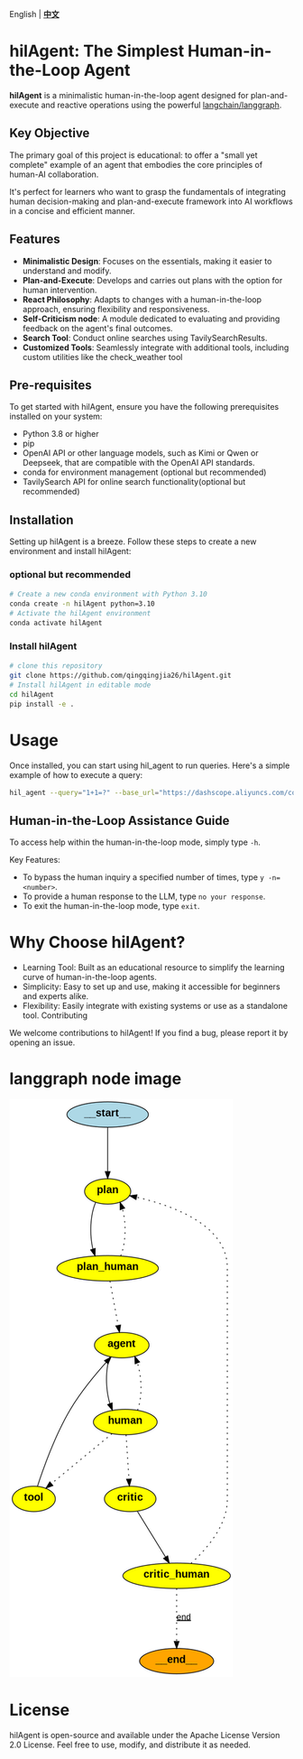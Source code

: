 English | [**中文**](https://github.com/qingqingjia26/hilAgent/blob/main/docs/README_ZH.md)

# hilAgent: The Simplest Human-in-the-Loop Agent

**hilAgent** is a minimalistic human-in-the-loop agent designed for plan-and-execute and reactive operations using the powerful [langchain/langgraph](https://github.com/hwchase17/langchain).

## Key Objective
The primary goal of this project is educational: to offer a "small yet complete" example of an agent that embodies the core principles of human-AI collaboration. 

It's perfect for learners who want to grasp the fundamentals of integrating human decision-making and plan-and-execute framework into AI workflows in a concise and efficient manner.

## Features
- **Minimalistic Design**: Focuses on the essentials, making it easier to understand and modify.
- **Plan-and-Execute**: Develops and carries out plans with the option for human intervention.
- **React Philosophy**: Adapts to changes with a human-in-the-loop approach, ensuring flexibility and responsiveness.
- **Self-Criticism node**:  A module dedicated to evaluating and providing feedback on the agent's final outcomes.
- **Search Tool**: Conduct online searches using TavilySearchResults.
- **Customized Tools**: Seamlessly integrate with additional tools, including custom utilities like the check_weather tool


## Pre-requisites
To get started with hilAgent, ensure you have the following prerequisites installed on your system:
- Python 3.8 or higher
- pip
- OpenAI API or other language models, such as Kimi or Qwen or Deepseek, that are compatible with the OpenAI API standards.
- conda for environment management (optional but recommended)
- TavilySearch API for online search functionality(optional but recommended)

## Installation
Setting up hilAgent is a breeze. Follow these steps to create a new environment and install hilAgent:

### optional but recommended
```bash 
# Create a new conda environment with Python 3.10
conda create -n hilAgent python=3.10
# Activate the hilAgent environment
conda activate hilAgent
```
### Install hilAgent
```bash
# clone this repository
git clone https://github.com/qingqingjia26/hilAgent.git
# Install hilAgent in editable mode
cd hilAgent
pip install -e .
```

# Usage
Once installed, you can start using hil_agent to run queries. Here's a simple example of how to execute a query:

```bash
hil_agent --query="1+1=?" --base_url="https://dashscope.aliyuncs.com/compatible-mode/v1" --model="qwen2.5-72b-instruct" --api_key=your-api-key 
```
## Human-in-the-Loop Assistance Guide

To access help within the human-in-the-loop mode, simply type `-h`.

Key Features:
- To bypass the human inquiry a specified number of times, type `y -n=<number>`.
- To provide a human response to the LLM, type `no your response`.
- To exit the human-in-the-loop mode, type `exit`.

# Why Choose hilAgent?
- Learning Tool: Built as an educational resource to simplify the learning curve of human-in-the-loop agents.
- Simplicity: Easy to set up and use, making it accessible for beginners and experts alike.
- Flexibility: Easily integrate with existing systems or use as a standalone tool.
Contributing

We welcome contributions to hilAgent! If you find a bug, please report it by opening an issue.

# langgraph node image

![langgraph](./docs/hil_agent_graph.png)

# License
hilAgent is open-source and available under the Apache License Version 2.0 License. Feel free to use, modify, and distribute it as needed.